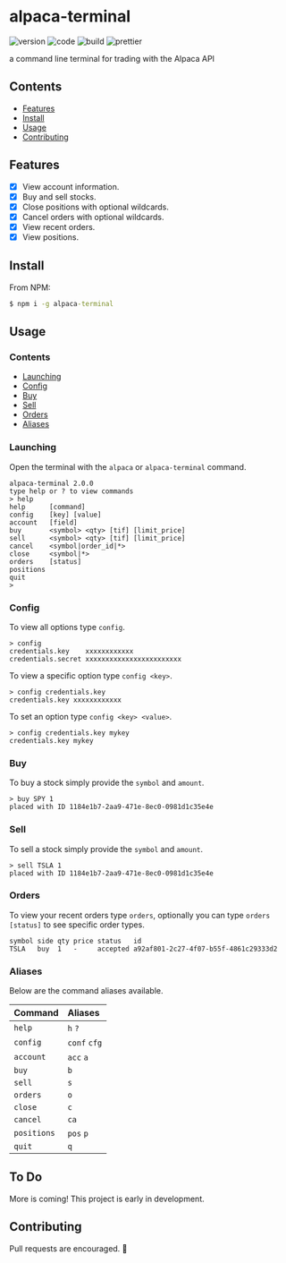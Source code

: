 # alpaca-terminal

![version](https://img.shields.io/github/package-json/v/117/alpaca-terminal?color=196DFF&style=flat-square)
![code](https://img.shields.io/github/languages/code-size/117/alpaca-terminal?color=F1A42E&style=flat-square&label=size)
![build](https://img.shields.io/github/workflow/status/117/alpaca-terminal/test?style=flat-square)
![prettier](https://img.shields.io/static/v1?label=style&message=prettier&color=ff51bc&style=flat-square)

a command line terminal for trading with the Alpaca API

## Contents

- [Features](#features)
- [Install](#install)
- [Usage](#usage)
- [Contributing](#contributing)

## Features

- [x] View account information.
- [x] Buy and sell stocks.
- [x] Close positions with optional wildcards.
- [x] Cancel orders with optional wildcards.
- [x] View recent orders.
- [x] View positions.

## Install

From NPM:

```cmd
$ npm i -g alpaca-terminal
```

## Usage

### Contents

- [Launching](#launching)
- [Config](#config)
- [Buy](#buy)
- [Sell](#sell)
- [Orders](#orders)
- [Aliases](#aliases)

### Launching

Open the terminal with the `alpaca` or `alpaca-terminal` command.

```terminal
alpaca-terminal 2.0.0
type help or ? to view commands
> help
help      [command]
config    [key] [value]
account   [field]
buy       <symbol> <qty> [tif] [limit_price]
sell      <symbol> <qty> [tif] [limit_price]
cancel    <symbol|order_id|*>
close     <symbol|*>
orders    [status]
positions
quit
>
```

### Config

To view all options type `config`.

```terminal
> config
credentials.key    xxxxxxxxxxxx
credentials.secret xxxxxxxxxxxxxxxxxxxxxxxx
```

To view a specific option type `config <key>`.

```terminal
> config credentials.key
credentials.key xxxxxxxxxxxx
```

To set an option type `config <key> <value>`.

```terminal
> config credentials.key mykey
credentials.key mykey
```

### Buy

To buy a stock simply provide the `symbol` and `amount`.

```terminal
> buy SPY 1
placed with ID 1184e1b7-2aa9-471e-8ec0-0981d1c35e4e
```

### Sell

To sell a stock simply provide the `symbol` and `amount`.

```terminal
> sell TSLA 1
placed with ID 1184e1b7-2aa9-471e-8ec0-0981d1c35e4e
```

### Orders

To view your recent orders type `orders`, optionally you can type
`orders [status]` to see specific order types.

```terminal
symbol side qty price status   id
TSLA   buy  1   -     accepted a92af801-2c27-4f07-b55f-4861c29333d2
```

### Aliases

Below are the command aliases available.

| Command     | Aliases      |
| :---------- | :----------- |
| `help`      | `h` `?`      |
| `config`    | `conf` `cfg` |
| `account`   | `acc` `a`    |
| `buy`       | `b`          |
| `sell`      | `s`          |
| `orders`    | `o`          |
| `close`     | `c`          |
| `cancel`    | `ca`         |
| `positions` | `pos` `p`    |
| `quit`      | `q`          |

## To Do

More is coming! This project is early in development.

## Contributing

Pull requests are encouraged. 🙂
